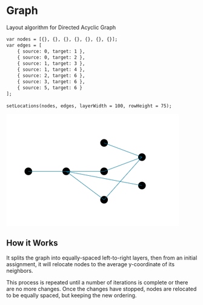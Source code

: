 # Graph
Layout algorithm for Directed Acyclic Graph

```
var nodes = [{}, {}, {}, {}, {}, {}, {}];
var edges = [
    { source: 0, target: 1 },
    { source: 0, target: 2 },
    { source: 1, target: 3 },
    { source: 1, target: 4 },
    { source: 2, target: 6 },
    { source: 3, target: 6 },
    { source: 5, target: 6 }
];

setLocations(nodes, edges, layerWidth = 100, rowHeight = 75);
```
![Example](example.png)

## How it Works
It splits the graph into equally-spaced left-to-right layers, then from an initial assignment, it will relocate nodes to the average y-coordinate of its neighbors.

This process is repeated until a number of iterations is complete or there are no more changes. Once the changes have stopped, nodes are relocated to be equally spaced, but keeping the new ordering.
